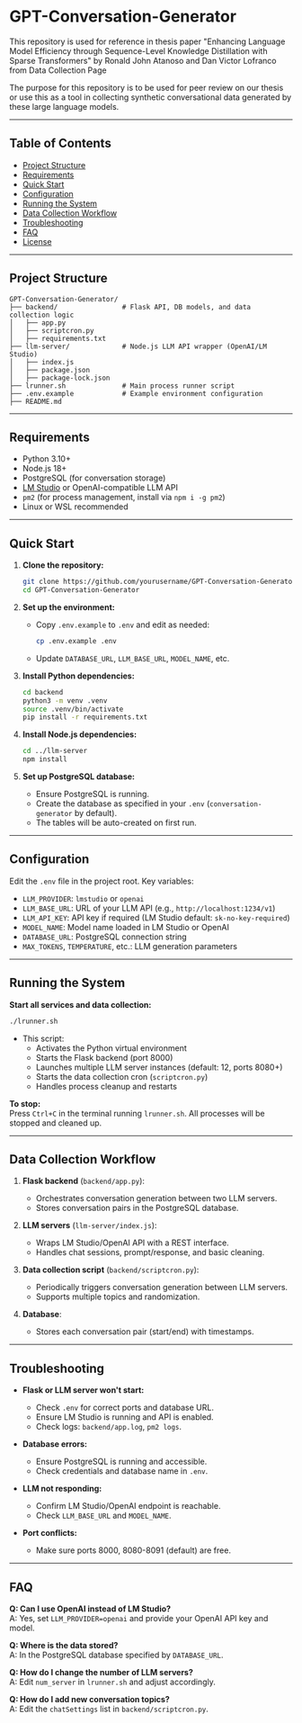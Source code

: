 # GPT-Conversation-Generator

This repository is used for reference in thesis paper "Enhancing Language Model Efficiency through Sequence-Level Knowledge Distillation with Sparse Transformers" by Ronald John Atanoso and Dan Victor Lofranco from Data Collection Page

The purpose for this repository is to be used for peer review on our thesis or use this as a tool in collecting synthetic conversational data generated by these large language models.

---

## Table of Contents

- [Project Structure](#project-structure)
- [Requirements](#requirements)
- [Quick Start](#quick-start)
- [Configuration](#configuration)
- [Running the System](#running-the-system)
- [Data Collection Workflow](#data-collection-workflow)
- [Troubleshooting](#troubleshooting)
- [FAQ](#faq)
- [License](#license)

---

## Project Structure

```
GPT-Conversation-Generator/
├── backend/                # Flask API, DB models, and data collection logic
│   ├── app.py
│   ├── scriptcron.py
│   ├── requirements.txt
├── llm-server/             # Node.js LLM API wrapper (OpenAI/LM Studio)
│   ├── index.js
│   ├── package.json
│   ├── package-lock.json
├── lrunner.sh              # Main process runner script
├── .env.example            # Example environment configuration
├── README.md
```

---

## Requirements

- Python 3.10+
- Node.js 18+
- PostgreSQL (for conversation storage)
- [LM Studio](https://lmstudio.ai/) or OpenAI-compatible LLM API
- `pm2` (for process management, install via `npm i -g pm2`)
- Linux or WSL recommended

---

## Quick Start

1. **Clone the repository:**

   ```bash
   git clone https://github.com/yourusername/GPT-Conversation-Generator.git
   cd GPT-Conversation-Generator
   ```

2. **Set up the environment:**

   - Copy `.env.example` to `.env` and edit as needed:
     ```bash
     cp .env.example .env
     ```
   - Update `DATABASE_URL`, `LLM_BASE_URL`, `MODEL_NAME`, etc.

3. **Install Python dependencies:**

   ```bash
   cd backend
   python3 -m venv .venv
   source .venv/bin/activate
   pip install -r requirements.txt
   ```

4. **Install Node.js dependencies:**

   ```bash
   cd ../llm-server
   npm install
   ```

5. **Set up PostgreSQL database:**
   - Ensure PostgreSQL is running.
   - Create the database as specified in your `.env` (`conversation-generator` by default).
   - The tables will be auto-created on first run.

---

## Configuration

Edit the `.env` file in the project root. Key variables:

- `LLM_PROVIDER`: `lmstudio` or `openai`
- `LLM_BASE_URL`: URL of your LLM API (e.g., `http://localhost:1234/v1`)
- `LLM_API_KEY`: API key if required (LM Studio default: `sk-no-key-required`)
- `MODEL_NAME`: Model name loaded in LM Studio or OpenAI
- `DATABASE_URL`: PostgreSQL connection string
- `MAX_TOKENS`, `TEMPERATURE`, etc.: LLM generation parameters

---

## Running the System

**Start all services and data collection:**

```bash
./lrunner.sh
```

- This script:
  - Activates the Python virtual environment
  - Starts the Flask backend (port 8000)
  - Launches multiple LLM server instances (default: 12, ports 8080+)
  - Starts the data collection cron (`scriptcron.py`)
  - Handles process cleanup and restarts

**To stop:**  
Press `Ctrl+C` in the terminal running `lrunner.sh`. All processes will be stopped and cleaned up.

---

## Data Collection Workflow

1. **Flask backend** (`backend/app.py`):

   - Orchestrates conversation generation between two LLM servers.
   - Stores conversation pairs in the PostgreSQL database.

2. **LLM servers** (`llm-server/index.js`):

   - Wraps LM Studio/OpenAI API with a REST interface.
   - Handles chat sessions, prompt/response, and basic cleaning.

3. **Data collection script** (`backend/scriptcron.py`):

   - Periodically triggers conversation generation between LLM servers.
   - Supports multiple topics and randomization.

4. **Database**:
   - Stores each conversation pair (start/end) with timestamps.

---

## Troubleshooting

- **Flask or LLM server won't start:**

  - Check `.env` for correct ports and database URL.
  - Ensure LM Studio is running and API is enabled.
  - Check logs: `backend/app.log`, `pm2 logs`.

- **Database errors:**

  - Ensure PostgreSQL is running and accessible.
  - Check credentials and database name in `.env`.

- **LLM not responding:**

  - Confirm LM Studio/OpenAI endpoint is reachable.
  - Check `LLM_BASE_URL` and `MODEL_NAME`.

- **Port conflicts:**
  - Make sure ports 8000, 8080-8091 (default) are free.

---

## FAQ

**Q: Can I use OpenAI instead of LM Studio?**  
A: Yes, set `LLM_PROVIDER=openai` and provide your OpenAI API key and model.

**Q: Where is the data stored?**  
A: In the PostgreSQL database specified by `DATABASE_URL`.

**Q: How do I change the number of LLM servers?**  
A: Edit `num_server` in `lrunner.sh` and adjust accordingly.

**Q: How do I add new conversation topics?**  
A: Edit the `chatSettings` list in `backend/scriptcron.py`.
